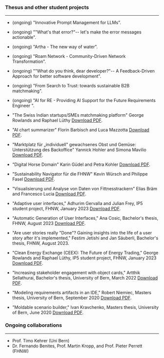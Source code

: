 ### Thesus and other student projects

---
* (ongoing) "Innovative Prompt Management for LLMs".

* (ongoing) ""What's that error?"-- let's make the error messages actionable".

* (ongoing) "Artha - The new way of water".

* (ongoing) "Roam Network - Community-Driven Network Transformation".

* (ongoing) ""What do you think, dear developer?"-- A Feedback-Driven Approach for better software development".

* (ongoing) "From Search to Trust: towards sustainable B2B matchmaking".

* (ongoing) "AI for RE - Providing AI Support for the Future Requirements Engineer	".

* "The Swiss Indian startups/SMEs matchmaking platform" George Rowlands and Raphael Lüthy [Download PDF](./pdfs/Bridging_the_Gap_HS23_IIT36.pdf). 

* "AI chart summarizer" Florin Barbisch and Luca Mazzotta [Download PDF](./pdfs/IP5_AI_Chart_Summerizer.pdf).

* "Marktplatz für „individuell" gewachsenes Obst und Gemüse: Unterstützung des Backoffice" Yannick Hohler and Simona Mavilio [Download PDF](./pdfs/Olanga_IP5_Mavilio_Hohler.pdf).

* "Digital Horse Domain" Karin Güdel and Petra Kohler [Download PDF](./pdfs/EquiApp_IP5_HS23_Kohler_Guedel.pdf).

* "Sustainability Navigator für die FHNW" Kevin Würsch and Philippe Fasel [Download PDF](./pdfs/IP5_SustainabilityNavigator.pdf).

* "Visualisierung und Analyse von Daten von Fittnesstrackern" Elias Bräm and Francesco Lucia [Download PDF](./pdfs/IP5_Lucia_Braem_fitness_tracker.pdf).

* "Adaptive user interfaces," Adhurim Gervalla and Julian Frey, IP5 student project, FHNW, January 2023 [Download PDF](./pdfs/adaptive_user_interfaces.pdf).

* "Automatic Generation of User Interfaces," Ana Cosic, Bachelor's thesis, FHNW, August 2023 [Download PDF](./pdfs/automatic_Generation_of_User_Interface.pdf).

* "Are user stories really "Done"? Gaining insights into the life of a user story after it's implemented," Festim Jetishi and Jan Säuberli, Bachelor's thesis, FHNW, August 2023.

* "Clean Energy Exchange (CEEX): The Future of Energy Trading," George Rowlands and Raphael Lüthy, IP5 student project, FHNW, January 2023 [Download PDF](./pdfs/CEEX_Final.pdf).

* "Increasing stakeholder engagement with object cards," Artthik Sellathurai, Bachelor's thesis, University of Bern, March 2022 [Download PDF](https://scg.unibe.ch/archive/projects/Sell22a.pdf). 

* "Modeling requirements artifacts in an IDE," Robert Niemiec, Masters thesis, University of Bern, September 2020 [Download PDF](https://scg.unibe.ch/archive/masters/Niem20a.pdf).

* "Moldable scenario builder," Ivan Kravchenko, Masters thesis, University of Bern, June 2020 [Download PDF](https://scg.unibe.ch/archive/masters/Krav20a.pdf).

### Ongoing collaborations

---

* Prof. Timo Kehrer (Uni Bern)
* Dr. Fernando Benites, Prof. Martin Kropp, and Prof. Pieter Perrett (FHNW)